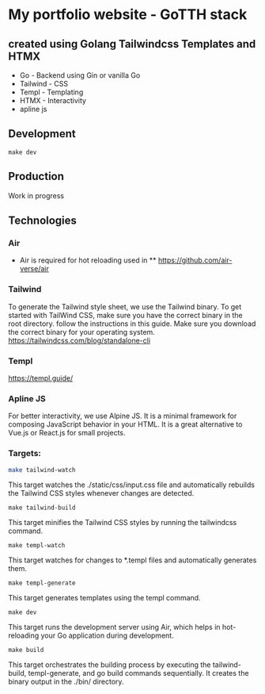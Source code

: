# My portfolio website - GoTTH stack
## created using Golang Tailwindcss Templates and HTMX
* Go - Backend using Gin or vanilla Go
* Tailwind - CSS
* Templ - Templating
* HTMX - Interactivity
* apline js

## Development 
```make dev```

## Production
Work in progress
## Technologies

### Air
* Air is required for hot reloading used in 
** https://github.com/air-verse/air

### Tailwind
To generate the Tailwind style sheet, we use the Tailwind binary. To get started with TailWind CSS, make sure you have the correct binary in the root directory. follow the instructions in this guide. Make sure you download the correct binary for your operating system.
https://tailwindcss.com/blog/standalone-cli

### Templ
https://templ.guide/

### Apline JS
For better interactivity, we use Alpine JS. It is a minimal framework for composing JavaScript behavior in your HTML. It is a great alternative to Vue.js or React.js for small projects.

### Targets:
```bash
make tailwind-watch
```
This target watches the ./static/css/input.css file and automatically rebuilds the Tailwind CSS styles whenever changes are detected.

```
make tailwind-build
```
This target minifies the Tailwind CSS styles by running the tailwindcss command.

```
make templ-watch
```
This target watches for changes to *.templ files and automatically generates them.


```
make templ-generate
```
This target generates templates using the templ command.


```
make dev
```
This target runs the development server using Air, which helps in hot-reloading your Go application during development.

```
make build
```
This target orchestrates the building process by executing the tailwind-build, templ-generate, and go build commands sequentially. It creates the binary output in the ./bin/ directory.
